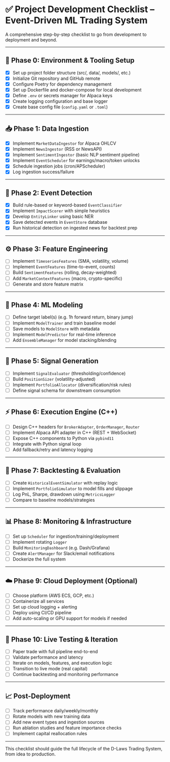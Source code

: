 # ✅ Project Development Checklist – Event-Driven ML Trading System

A comprehensive step-by-step checklist to go from development to deployment and beyond.

---

## 🧰 Phase 0: Environment & Tooling Setup

- [x] Set up project folder structure (src/, data/, models/, etc.)
- [x] Initialize Git repository and GitHub remote
- [x] Configure Poetry for dependency management
- [x] Set up Dockerfile and docker-compose for local development
- [x] Define `.env` or secrets manager for Alpaca keys
- [x] Create logging configuration and base logger
- [x] Create base config file (`config.yaml` or `.toml`)

---

## 📥 Phase 1: Data Ingestion

- [x] Implement `MarketDataIngestor` for Alpaca OHLCV
- [x] Implement `NewsIngestor` (RSS or NewsAPI)
- [x] Implement `SentimentIngestor` (basic NLP sentiment pipeline)
- [x] Implement `EventScheduler` for earnings/macro/token unlocks
- [x] Schedule ingestion jobs (cron/APScheduler)
- [x] Log ingestion success/failure

---

## 🧠 Phase 2: Event Detection

- [x] Build rule-based or keyword-based `EventClassifier`
- [x] Implement `ImpactScorer` with simple heuristics
- [x] Develop `EntityLinker` using basic NER
- [x] Save detected events in `EventStore` database
- [x] Run historical detection on ingested news for backtest prep

---

## ⚙️ Phase 3: Feature Engineering

- [ ] Implement `TimeseriesFeatures` (SMA, volatility, volume)
- [ ] Implement `EventFeatures` (time-to-event, counts)
- [ ] Build `SentimentFeatures` (rolling, decay-weighted)
- [ ] Add `MarketContextFeatures` (macro, crypto-specific)
- [ ] Generate and store feature matrix

---

## 🤖 Phase 4: ML Modeling

- [ ] Define target label(s) (e.g. 1h forward return, binary jump)
- [ ] Implement `ModelTrainer` and train baseline model
- [ ] Save models to `ModelStore` with metadata
- [ ] Implement `ModelPredictor` for real-time inference
- [ ] Add `EnsembleManager` for model stacking/blending

---

## 🎯 Phase 5: Signal Generation

- [ ] Implement `SignalEvaluator` (thresholding/confidence)
- [ ] Build `PositionSizer` (volatility-adjusted)
- [ ] Implement `PortfolioAllocator` (diversification/risk rules)
- [ ] Define signal schema for downstream consumption

---

## ⚡ Phase 6: Execution Engine (C++)

- [ ] Design C++ headers for `BrokerAdapter`, `OrderManager`, `Router`
- [ ] Implement Alpaca API adapter in C++ (REST + WebSocket)
- [ ] Expose C++ components to Python via `pybind11`
- [ ] Integrate with Python signal loop
- [ ] Add fallback/retry and latency logging

---

## 🔁 Phase 7: Backtesting & Evaluation

- [ ] Create `HistoricalEventSimulator` with replay logic
- [ ] Implement `PortfolioSimulator` to model fills and slippage
- [ ] Log PnL, Sharpe, drawdown using `MetricsLogger`
- [ ] Compare to baseline models/strategies

---

## 📊 Phase 8: Monitoring & Infrastructure

- [ ] Set up `Scheduler` for ingestion/training/deployment
- [ ] Implement rotating `Logger`
- [ ] Build `MonitoringDashboard` (e.g. Dash/Grafana)
- [ ] Create `AlertManager` for Slack/email notifications
- [ ] Dockerize the full system

---

## ☁️ Phase 9: Cloud Deployment (Optional)

- [ ] Choose platform (AWS ECS, GCP, etc.)
- [ ] Containerize all services
- [ ] Set up cloud logging + alerting
- [ ] Deploy using CI/CD pipeline
- [ ] Add auto-scaling or GPU support for models if needed

---

## 🧪 Phase 10: Live Testing & Iteration

- [ ] Paper trade with full pipeline end-to-end
- [ ] Validate performance and latency
- [ ] Iterate on models, features, and execution logic
- [ ] Transition to live mode (real capital)
- [ ] Continue backtesting and monitoring performance

---

## 📈 Post-Deployment

- [ ] Track performance daily/weekly/monthly
- [ ] Rotate models with new training data
- [ ] Add new event types and ingestion sources
- [ ] Run ablation studies and feature importance checks
- [ ] Implement capital reallocation rules

---

This checklist should guide the full lifecycle of the D-Laws Trading System, from idea to production.
